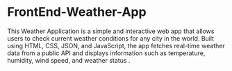 # FrontEnd-Weather-App
This Weather Application is a simple and interactive web app that allows users to check current weather conditions for any city in the world. Built using HTML, CSS, JSON, and JavaScript, the app fetches real-time weather data from a public API and displays information such as temperature, humidity, wind speed, and weather status .
